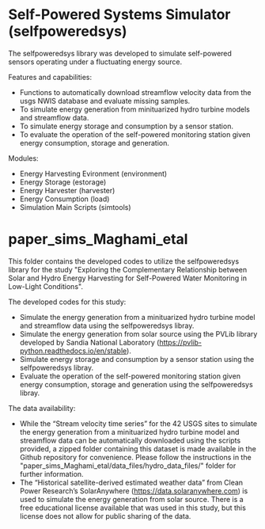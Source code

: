 # Self-Powered Systems Simulator (selfpoweredsys)

The selfpoweredsys library was developed to simulate self-powered sensors operating under a fluctuating energy source.

Features and capabilities:
 - Functions to automatically download streamflow velocity data from the usgs NWIS database and evaluate missing samples.
 - To simulate energy generation from minituarized hydro turbine models and streamflow data. 
 - To simulate energy storage and consumption by a sensor station.
 - To evaluate the operation of the self-powered monitoring station given energy consumption, storage and generation.

Modules: 
 - Energy Harvesting Evironment (environment)
 - Energy Storage (estorage)
 - Energy Harvester (harvester)
 - Energy Consumption (load)
 - Simulation Main Scripts (simtools)


# paper_sims_Maghami_etal

This folder contains the developed codes to utilize the selfpoweredsys library for the study "Exploring the Complementary Relationship between Solar and Hydro Energy Harvesting for Self-Powered Water Monitoring in Low-Light Conditions".

The developed codes for this study:

- Simulate the energy generation from a minituarized hydro turbine model and streamflow data using the selfpoweredsys libray.
- Simulate the energy generation from solar source using the PVLib library developed by Sandia National Laboratory (https://pvlib-python.readthedocs.io/en/stable).
- Simulate energy storage and consumption by a sensor station using the selfpoweredsys libray.
- Evaluate the operation of the self-powered monitoring station given energy consumption, storage and generation using the selfpoweredsys libray.

The data availability:

- While the “Stream velocity time series” for the 42 USGS sites to simulate the energy generation from a minituarized hydro turbine model and streamflow data can be automatically downloaded using the scripts provided, a zipped folder containing this dataset is made available in the Github repository for convenience. Please follow the instructions in the "paper_sims_Maghami_etal/data_files/hydro_data_files/" folder for further information.
- The “Historical satellite-derived estimated weather data” from Clean Power Research’s SolarAnywhere (https://data.solaranywhere.com) is used to simulate the energy generation from solar source. There is a free educational license available that was used in this study, but this license does not allow for public sharing of the data.




